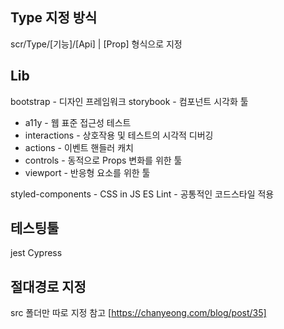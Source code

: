 ## Type 지정 방식

scr/Type/[기능]/[Api] | [Prop] 형식으로 지정

## Lib

bootstrap - 디자인 프레임워크
storybook - 컴포넌트 시각화 툴

-   a11y - 웹 표준 접근성 테스트
-   interactions - 상호작용 및 테스트의 시각적 디버깅
-   actions - 이벤트 핸들러 캐치
-   controls - 동적으로 Props 변화를 위한 툴
-   viewport - 반응형 요소를 위한 툴

styled-components - CSS in JS
ES Lint - 공통적인 코드스타일 적용

## 테스팅툴

jest
Cypress

## 절대경로 지정

src 폴더만 따로 지정
참고 [https://chanyeong.com/blog/post/35]
